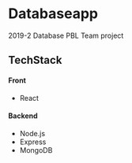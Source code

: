# Databaseapp
2019-2 Database PBL Team project

## TechStack
#### Front
* React

#### Backend
* Node.js
* Express
* MongoDB
